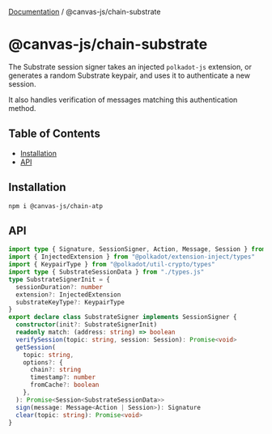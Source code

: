 [Documentation](../../packages.md) / @canvas-js/chain-substrate

# @canvas-js/chain-substrate

The Substrate session signer takes an injected `polkadot-js` extension, or generates a random Substrate keypair,
and uses it to authenticate a new session.

It also handles verification of messages matching this authentication method.

## Table of Contents

- [Installation](#installation)
- [API](#api)

## Installation

```
npm i @canvas-js/chain-atp
```

## API

```ts
import type { Signature, SessionSigner, Action, Message, Session } from "@canvas-js/interfaces"
import { InjectedExtension } from "@polkadot/extension-inject/types"
import { KeypairType } from "@polkadot/util-crypto/types"
import type { SubstrateSessionData } from "./types.js"
type SubstrateSignerInit = {
  sessionDuration?: number
  extension?: InjectedExtension
  substrateKeyType?: KeypairType
}
export declare class SubstrateSigner implements SessionSigner {
  constructor(init?: SubstrateSignerInit)
  readonly match: (address: string) => boolean
  verifySession(topic: string, session: Session): Promise<void>
  getSession(
    topic: string,
    options?: {
      chain?: string
      timestamp?: number
      fromCache?: boolean
    },
  ): Promise<Session<SubstrateSessionData>>
  sign(message: Message<Action | Session>): Signature
  clear(topic: string): Promise<void>
}
```
